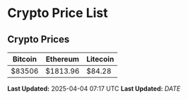 # Crypto Price List

## Crypto Prices
| Bitcoin | Ethereum | Litecoin |
| ------- | -------- | -------- |
| $83506 | $1813.96 | $84.28 |
**Last Updated:** 2025-04-04 07:17 UTC
**Last Updated:** $DATE$
